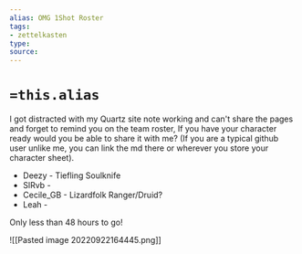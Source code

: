 ```yaml
---
alias: OMG 1Shot Roster
tags:
- zettelkasten
type:
source: 
---
```


# `=this.alias`
I got distracted with my Quartz site note working and can't share the pages and forget to remind you on the team roster, If you have your character ready would you be able to share it with me? (If you are a typical github user unlike me, you can link the md there or wherever you store your character sheet).

- Deezy - Tiefling Soulknife 
- SlRvb - 
- Cecile_GB - Lizardfolk Ranger/Druid?
- Leah - 

Only less than 48 hours to go! 

![[Pasted image 20220922164445.png]]